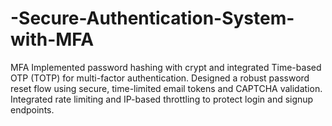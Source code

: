 # -Secure-Authentication-System-with-MFA
MFA Implemented password hashing with crypt and integrated Time-based OTP (TOTP) for multi-factor authentication. Designed a robust password reset flow using secure, time-limited email tokens and CAPTCHA validation. Integrated rate limiting and IP-based throttling to protect login and signup endpoints.
